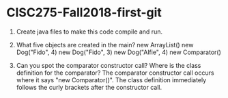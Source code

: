 # CISC275-Fall2018-first-git
1. Create java files to make this code compile and run.

2. What five objects are created in the main?
	new ArrayList<Dog>()
	new Dog("Fido", 4)
	new Dog("Fido", 3)
	new Dog("Alfie", 4)
	new Comparator<Animal>()
		
3. Can you spot the comparator constructor call? Where is the class definition for the comparator?
	The comparator constructor call occurs where it says "new Comparator<Animal>()".
	The class definition immediately follows the curly brackets after the constructor call.

